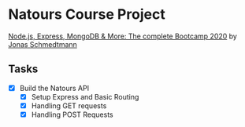 # Natours Course Project

[Node.js, Express, MongoDB & More: The complete Bootcamp 2020](https://www.udemy.com/course/nodejs-express-mongodb-bootcamp/) by [Jonas Schmedtmann](https://www.udemy.com/user/jonasschmedtmann/)

## Tasks

- [x] Build the Natours API
  - [x] Setup Express and Basic Routing
  - [x] Handling GET requests
  - [x] Handling POST Requests
